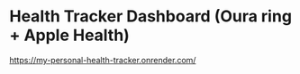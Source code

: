 # Health Tracker Dashboard (Oura ring + Apple Health)

https://my-personal-health-tracker.onrender.com/
